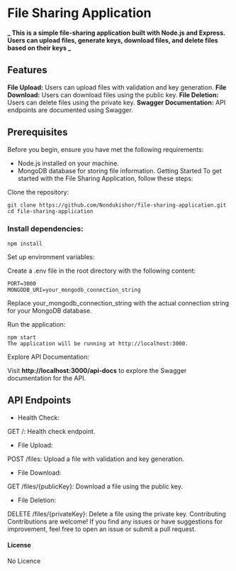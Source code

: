 # File Sharing Application

**_ This is a simple file-sharing application built with Node.js and Express. Users can upload files, generate keys, download files, and delete files based on their keys _**

## Features

**File Upload:** Users can upload files with validation and key generation.
**File Download:** Users can download files using the public key.
**File Deletion:** Users can delete files using the private key.
**Swagger Documentation:** API endpoints are documented using Swagger.

## Prerequisites

Before you begin, ensure you have met the following requirements:

- Node.js installed on your machine.
- MongoDB database for storing file information.
  Getting Started
  To get started with the File Sharing Application, follow these steps:

Clone the repository:

```
git clone https://github.com/Nondukishor/file-sharing-application.git
cd file-sharing-application
```

### Install dependencies:

```
npm install
```

Set up environment variables:

Create a .env file in the root directory with the following content:

```
PORT=3000
MONGODB_URI=your_mongodb_connection_string
```

Replace your_mongodb_connection_string with the actual connection string for your MongoDB database.

Run the application:

```
npm start
The application will be running at http://localhost:3000.
```

Explore API Documentation:

Visit **http://localhost:3000/api-docs** to explore the Swagger documentation for the API.

## API Endpoints

- Health Check:

GET /: Health check endpoint.

- File Upload:

POST /files: Upload a file with validation and key generation.

- File Download:

GET /files/{publicKey}: Download a file using the public key.

- File Deletion:

DELETE /files/{privateKey}: Delete a file using the private key.
Contributing
Contributions are welcome! If you find any issues or have suggestions for improvement, feel free to open an issue or submit a pull request.

#### License

No Licence

